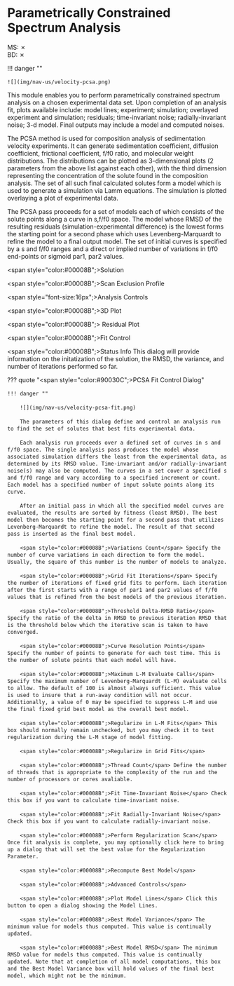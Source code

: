 # Parametrically Constrained Spectrum Analysis

MS: &#x2717;
<br>
BD: &#x2717;

!!! danger ""

    ![](img/nav-us/velocity-pcsa.png)
    
This module enables you to perform parametrically constrained spectrum analysis on a chosen experimental data set. Upon completion of an analysis fit, plots available include: model lines; experiment; simulation; overlayed experiment and simulation; residuals; time-invariant noise; radially-invariant noise; 3-d model. Final outputs may include a model and computed noises. 

The PCSA method is used for composition analysis of sedimentation velocity experiments. It can generate sedimentation coefficient, diffusion coefficient, frictional coefficient, f/f0 ratio, and molecular weight distributions. The distributions can be plotted as 3-dimensional plots (2 parameters from the above list against each other), with the third dimension representing the concentration of the solute found in the composition analysis. The set of all such final calculated solutes form a model which is used to generate a simulation via Lamm equations. The simulation is plotted overlaying a plot of experimental data. 

The PCSA pass proceeds for a set of models each of which consists of the solute points along a curve in s,f/f0 space. The model whose RMSD of the resulting residuals (simulation-experimental difference) is the lowest forms the starting point for a second phase which uses Levenberg-Marquardt to refine the model to a final output model. The set of initial curves is specified by a s and f/f0 ranges and a direct or implied number of variations in f/f0 end-points or sigmoid par1, par2 values.

<span style="color:#00008B";>Solution</span>

<span style="color:#00008B";>Scan Exclusion Profile</span>

<span style="font-size:16px";>Analysis Controls</span>

<span style="color:#00008B";>3D Plot</span>
    
<span style="color:#00008B";> Residual Plot</span>
    
<span style="color:#00008B";>Fit Control</span> 

<span style="color:#00008B";>Status Info</span> This dialog will provide information on the initatization of the solution, the RMSD, the variance, and number of iterations performed so far.
    
??? quote "<span style="color:#90030C";>PCSA Fit Control Dialog</span>"

    !!! danger ""

        ![](img/nav-us/velocity-pcsa-fit.png)
    
        The parameters of this dialog define and control an analysis run to find the set of solutes that best fits experimental data. 
    
        Each analysis run proceeds over a defined set of curves in s and f/f0 space. The single analysis pass produces the model whose associated simulation differs the least from the experimental data, as determined by its RMSD value. Time-invariant and/or radially-invariant noise(s) may also be computed. The curves in a set cover a specified s and f/f0 range and vary according to a specified increment or count. Each model has a specified number of input solute points along its curve. 

        After an initial pass in which all the specified model curves are evaluated, the results are sorted by fitness (least RMSD). The best model then becomes the starting point for a second pass that utilizes Levenberg-Marquardt to refine the model. The result of that second pass is inserted as the final best model. 
    
        <span style="color:#00008B";>Variations Count</span> Specify the number of curve variations in each direction to form the model. Usually, the square of this number is the number of models to analyze. 
    
        <span style="color:#00008B";>Grid Fit Iterations</span> Specify the number of iterations of fixed grid fits to perform. Each iteration after the first starts with a range of par1 and par2 values of f/f0 values that is refined from the best models of the previous iteration.
    
        <span style="color:#00008B";>Threshold Delta-RMSD Ratio</span> Specify the ratio of the delta in RMSD to previous iteration RMSD that is the threshold below which the iterative scan is taken to have converged.
    
        <span style="color:#00008B";>Curve Resolution Points</span> Specify the number of points to generate for each test time. This is the number of solute points that each model will have.
    
        <span style="color:#00008B";>Maximum L-M Evaluate Calls</span> Specify the maximum number of Levenberg-Marquardt (L-M) evaluate cells to allow. The default of 100 is almost always sufficient. This value is used to insure that a run-away condition will not occur. Additionally, a value of 0 may be specified to suppress L-M and use the final fixed grid best model as the overall best model.
    
        <span style="color:#00008B";>Regularize in L-M Fits</span> This box should normally remain unchecked, but you may check it to test regularization during the L-M stage of model fitting.
    
        <span style="color:#00008B";>Regularize in Grid Fits</span>
    
        <span style="color:#00008B";>Thread Count</span> Define the number of threads that is appropriate to the complexity of the run and the number of processors or cores avaliable. 
    
        <span style="color:#00008B";>Fit Time-Invariant Noise</span> Check this box if you want to calculate time-invariant noise.
    
        <span style="color:#00008B";>Fit Radially-Invariant Noise</span> Check this box if you want to calculate radially-invariant noise.
    
        <span style="color:#00008B";>Perform Regularization Scan</span> Once fit analysis is complete, you may optionally click here to bring up a dialog that will set the best value for the Regularization Parameter.
    
        <span style="color:#00008B";>Recompute Best Model</span>
    
        <span style="color:#00008B";>Advanced Controls</span>
    
        <span style="color:#00008B";>Plot Model Lines</span> Click this button to open a dialog showing the Model Lines. 
    
        <span style="color:#00008B";>Best Model Variance</span> The minimum value for models thus computed. This value is continually updated.
    
        <span style="color:#00008B";>Best Model RMSD</span> The minimum RMSD value for models thus computed. This value is continually updated. Note that at completion of all model computations, this box and the Best Model Variance box will hold values of the final best model, which might not be the minimum.
